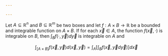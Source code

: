```yaml
---

---
```


Let $A\subseteq\mathbb{R}^n$ and $B\subseteq\mathbb{R}^m$ be two boxes and let $f:A\times B\to\mathbb{R}$ be a bounded and integrable function on $A\times B$. If for each $\vec{x}\in A$, the function $f(\vec{x}, \cdot)$ is integrable on $B$, then $\int_B f(\cdot, \vec{y})d\vec{y}$ is integrable on $A$ and 

$$\int_{[A\times B]} f(\vec{x}, \vec{y}) d(\vec{x}, \vec{y})=\int_{A}\left[\int_{B}f(\vec{x}, \vec{y} d\vec{y})\right]d\vec{x}​$$